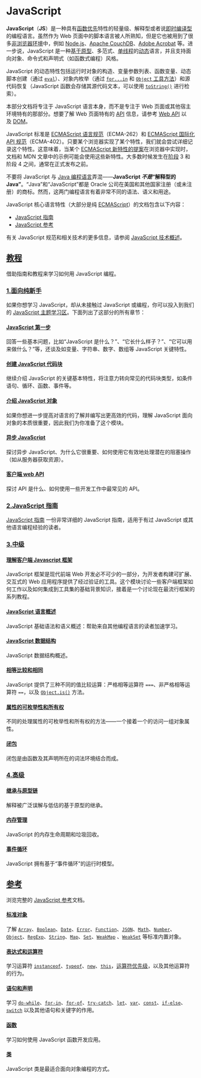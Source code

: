 # JavaScript

**JavaScript**（**JS**）是一种具有[函数优先](https://developer.mozilla.org/zh-CN/docs/Glossary/First-class_Function)特性的轻量级、解释型或者说[即时编译型](https://zh.wikipedia.org/wiki/%E5%8D%B3%E6%99%82%E7%B7%A8%E8%AD%AF)的编程语言。虽然作为 Web 页面中的脚本语言被人所熟知，但是它也被用到了很多[非浏览器环境](https://zh.wikipedia.org/wiki/JavaScript#%E5%85%B6%E4%BB%96)中，例如 [Node.js](https://developer.mozilla.org/zh-CN/docs/Glossary/Node.js)、[Apache CouchDB](https://couchdb.apache.org/)、[Adobe Acrobat](https://opensource.adobe.com/dc-acrobat-sdk-docs/acrobatsdk/) 等。进一步说，JavaScript 是一种[基于原型](https://developer.mozilla.org/zh-CN/docs/Glossary/Prototype-based_programming)、多范式、[单线程](https://developer.mozilla.org/zh-CN/docs/Glossary/Thread)的[动态](https://developer.mozilla.org/zh-CN/docs/Glossary/Dynamic_typing)语言，并且支持面向对象、命令式和声明式（如函数式编程）风格。

JavaScript 的动态特性包括运行时对象的构造、变量参数列表、函数变量、动态脚本创建（通过 [`eval`](https://developer.mozilla.org/zh-CN/docs/Web/JavaScript/Reference/Global_Objects/eval)）、对象内枚举（通过 [`for...in`](https://developer.mozilla.org/zh-CN/docs/Web/JavaScript/Reference/Statements/for...in) 和 [`Object` 工具方法](https://developer.mozilla.org/zh-CN/docs/Web/JavaScript/Reference/Global_Objects/Object#%E9%9D%99%E6%80%81%E6%96%B9%E6%B3%95)）和源代码恢复（JavaScript 函数会存储其源代码文本，可以使用 [`toString()`](https://developer.mozilla.org/zh-CN/docs/Web/JavaScript/Reference/Global_Objects/Function/toString) 进行检索）。

本部分文档将专注于 JavaScript 语言本身，而不是专注于 Web 页面或其他宿主环境特有的那部分。想要了解 Web 页面特有的 [API](https://developer.mozilla.org/zh-CN/docs/Glossary/API) 信息，请参考 [Web API](https://developer.mozilla.org/zh-CN/docs/Web/API) 以及 [DOM](https://developer.mozilla.org/zh-CN/docs/Glossary/DOM)。

JavaScript 标准是 [ECMAScript 语言规范](https://tc39.es/ecma262/)（ECMA-262）和 [ECMAScript 国际化 API 规范](https://tc39.es/ecma402/)（ECMA-402）。只要某个浏览器实现了某个特性，我们就会尝试详细记录这个特性。这意味着，当某个 [ECMAScript 新特性的提案](https://github.com/tc39/proposals)在浏览器中实现时，文档和 MDN 文章中的示例可能会使用这些新特性。大多数时候发生在[阶段](https://tc39.es/process-document/) 3 和阶段 4 之间，通常在正式发布之前。

不要将 JavaScript 与 [Java 编程语言](https://zh.wikipedia.org/wiki/Java)弄混——**JavaScript _不是_“解释型的 Java”**。“Java”和“JavaScript”都是 Oracle 公司在美国和其他国家注册（或未注册）的商标。然而，这两门编程语言有着非常不同的语法、语义和用途。

JavaScript 核心语言特性（大部分是纯 [ECMAScript](https://developer.mozilla.org/zh-CN/docs/Web/JavaScript/JavaScript_technologies_overview)）的文档包含以下内容：

- [JavaScript 指南](https://developer.mozilla.org/zh-CN/docs/Web/JavaScript/Guide)
- [JavaScript 参考](https://developer.mozilla.org/zh-CN/docs/Web/JavaScript/Reference)

有关 JavaScript 规范和相关技术的更多信息，请参阅 [JavaScript 技术概述](https://developer.mozilla.org/zh-CN/docs/Web/JavaScript/JavaScript_technologies_overview)。

## [教程](https://developer.mozilla.org/zh-CN/docs/Web/JavaScript#%E6%95%99%E7%A8%8B)

借助指南和教程来学习如何用 JavaScript 编程。

### [1.面向纯新手](https://developer.mozilla.org/zh-CN/docs/Web/JavaScript#%E9%9D%A2%E5%90%91%E7%BA%AF%E6%96%B0%E6%89%8B)

如果你想学习 JavaScript，却从未接触过 JavaScript 或编程，你可以投入到我们的 [JavaScript 主题学习区](https://developer.mozilla.org/zh-CN/docs/Learn/JavaScript)。下面列出了这部分的所有章节：

#### [JavaScript 第一步](https://developer.mozilla.org/zh-CN/docs/Learn/JavaScript/First_steps)
回答一些基本问题，比如“JavaScript 是什么？”、“它长什么样子？”、“它可以用来做什么？”等，还谈及如变量、字符串、数字、数组等 JavaScript 关键特性。

#### [创建 JavaScript 代码块](https://developer.mozilla.org/zh-CN/docs/Learn/JavaScript/Building_blocks)
继续介绍 JavaScript 的关键基本特性，将注意力转向常见的代码块类型，如条件语句、循环、函数、事件等。

#### [介绍 JavaScript 对象](https://developer.mozilla.org/zh-CN/docs/Learn/JavaScript/Objects)
如果你想进一步提高对语言的了解并编写出更高效的代码，理解 JavaScript 面向对象的本质很重要，因此我们为你准备了这个模块。

#### [异步 JavaScript](https://developer.mozilla.org/zh-CN/docs/Learn/JavaScript/Asynchronous)
探讨异步 JavaScript、为什么它很重要、如何使用它有效地处理潜在的阻塞操作（如从服务器获取资源）。

#### [客户端 web API](https://developer.mozilla.org/zh-CN/docs/Learn/JavaScript/Client-side_web_APIs)
探讨 API 是什么、如何使用一些开发工作中最常见的 API。

### [2.JavaScript 指南](https://developer.mozilla.org/zh-CN/docs/Web/JavaScript#javascript_%E6%8C%87%E5%8D%97)

[JavaScript 指南](https://developer.mozilla.org/zh-CN/docs/Web/JavaScript/Guide)
一份非常详细的 JavaScript 指南，适用于有过 JavaScript 或其他语言编程经验的读者。

### [3.中级](https://developer.mozilla.org/zh-CN/docs/Web/JavaScript#%E4%B8%AD%E7%BA%A7)

#### [理解客户端 Javascript 框架](https://developer.mozilla.org/zh-CN/docs/Learn/Tools_and_testing/Client-side_JavaScript_frameworks)
JavaScript 框架是现代前端 Web 开发必不可少的一部分，为开发者构建可扩展、交互式的 Web 应用程序提供了经过验证的工具。这个模块讨论一些客户端框架如何工作以及如何集成到工具集的基础背景知识，接着是一个讨论现在最流行框架的系列教程。

#### [JavaScript 语言概述](https://developer.mozilla.org/zh-CN/docs/Web/JavaScript/Language_overview)
JavaScript 基础语法和语义概述：帮助来自其他编程语言的读者加速学习。

#### [JavaScript 数据结构](https://developer.mozilla.org/zh-CN/docs/Web/JavaScript/Data_structures)
JavaScript 数据结构概述。

#### [相等比较和相同](https://developer.mozilla.org/zh-CN/docs/Web/JavaScript/Equality_comparisons_and_sameness)
JavaScript 提供了三种不同的值比较运算：严格相等运算符 `===`、非严格相等运算符 `==`，以及 [`Object.is()`](https://developer.mozilla.org/zh-CN/docs/Web/JavaScript/Reference/Global_Objects/Object/is) 方法。

#### [属性的可枚举性和所有权](https://developer.mozilla.org/zh-CN/docs/Web/JavaScript/Enumerability_and_ownership_of_properties)
不同的处理属性的可枚举性和所有权的方法——一个接着一个的访问一组对象属性。

#### [闭包](https://developer.mozilla.org/zh-CN/docs/Web/JavaScript/Closures)
闭包是由函数及其声明所在的词法环境结合而成。

### [4.高级](https://developer.mozilla.org/zh-CN/docs/Web/JavaScript#%E9%AB%98%E7%BA%A7)

#### [继承与原型链](https://developer.mozilla.org/zh-CN/docs/Web/JavaScript/Inheritance_and_the_prototype_chain)
解释被广泛误解与低估的基于原型的继承。

#### [内存管理](https://developer.mozilla.org/zh-CN/docs/Web/JavaScript/Memory_management)
JavaScript 的内存生命周期和垃圾回收。

#### [事件循环](https://developer.mozilla.org/zh-CN/docs/Web/JavaScript/Event_loop)
JavaScript 拥有基于“事件循环”的运行时模型。

## [参考](https://developer.mozilla.org/zh-CN/docs/Web/JavaScript#%E5%8F%82%E8%80%83)

浏览完整的 [JavaScript 参考](https://developer.mozilla.org/zh-CN/docs/Web/JavaScript/Reference)文档。

#### [标准对象](https://developer.mozilla.org/zh-CN/docs/Web/JavaScript/Reference/Global_Objects)
了解 [`Array`](https://developer.mozilla.org/zh-CN/docs/Web/JavaScript/Reference/Global_Objects/Array)、[`Boolean`](https://developer.mozilla.org/zh-CN/docs/Web/JavaScript/Reference/Global_Objects/Boolean)、[`Date`](https://developer.mozilla.org/zh-CN/docs/Web/JavaScript/Reference/Global_Objects/Date)、[`Error`](https://developer.mozilla.org/zh-CN/docs/Web/JavaScript/Reference/Global_Objects/Error)、[`Function`](https://developer.mozilla.org/zh-CN/docs/Web/JavaScript/Reference/Global_Objects/Function)、[`JSON`](https://developer.mozilla.org/zh-CN/docs/Web/JavaScript/Reference/Global_Objects/JSON)、[`Math`](https://developer.mozilla.org/zh-CN/docs/Web/JavaScript/Reference/Global_Objects/Math)、[`Number`](https://developer.mozilla.org/zh-CN/docs/Web/JavaScript/Reference/Global_Objects/Number)、[`Object`](https://developer.mozilla.org/zh-CN/docs/Web/JavaScript/Reference/Global_Objects/Object)、[`RegExp`](https://developer.mozilla.org/zh-CN/docs/Web/JavaScript/Reference/Global_Objects/RegExp)、[`String`](https://developer.mozilla.org/zh-CN/docs/Web/JavaScript/Reference/Global_Objects/String)、[`Map`](https://developer.mozilla.org/zh-CN/docs/Web/JavaScript/Reference/Global_Objects/Map)、[`Set`](https://developer.mozilla.org/zh-CN/docs/Web/JavaScript/Reference/Global_Objects/Set)、[`WeakMap`](https://developer.mozilla.org/zh-CN/docs/Web/JavaScript/Reference/Global_Objects/WeakMap) 、[`WeakSet`](https://developer.mozilla.org/zh-CN/docs/Web/JavaScript/Reference/Global_Objects/WeakSet) 等标准内置对象。

#### [表达式和运算符](https://developer.mozilla.org/zh-CN/docs/Web/JavaScript/Reference/Operators)
学习运算符 [`instanceof`](https://developer.mozilla.org/zh-CN/docs/Web/JavaScript/Reference/Operators/instanceof)、[`typeof`](https://developer.mozilla.org/zh-CN/docs/Web/JavaScript/Reference/Operators/typeof)、[`new`](https://developer.mozilla.org/zh-CN/docs/Web/JavaScript/Reference/Operators/new)、[`this`](https://developer.mozilla.org/zh-CN/docs/Web/JavaScript/Reference/Operators/this)，[运算符优先级](https://developer.mozilla.org/zh-CN/docs/Web/JavaScript/Reference/Operators/Operator_precedence)，以及其他运算符的行为。

#### [语句和声明](https://developer.mozilla.org/zh-CN/docs/Web/JavaScript/Reference/Statements)
学习 [`do-while`](https://developer.mozilla.org/zh-CN/docs/Web/JavaScript/Reference/Statements/do...while)、[`for-in`](https://developer.mozilla.org/zh-CN/docs/Web/JavaScript/Reference/Statements/for...in)、[`for-of`](https://developer.mozilla.org/zh-CN/docs/Web/JavaScript/Reference/Statements/for...of)、[`try-catch`](https://developer.mozilla.org/zh-CN/docs/Web/JavaScript/Reference/Statements/try...catch)、[`let`](https://developer.mozilla.org/zh-CN/docs/Web/JavaScript/Reference/Statements/let)、[`var`](https://developer.mozilla.org/zh-CN/docs/Web/JavaScript/Reference/Statements/var)、[`const`](https://developer.mozilla.org/zh-CN/docs/Web/JavaScript/Reference/Statements/const)、[`if-else`](https://developer.mozilla.org/zh-CN/docs/Web/JavaScript/Reference/Statements/if...else)、[`switch`](https://developer.mozilla.org/zh-CN/docs/Web/JavaScript/Reference/Statements/switch) 以及其他语句和关键字的作用。

#### [函数](https://developer.mozilla.org/zh-CN/docs/Web/JavaScript/Reference/Functions)
学习如何使用 JavaScript 函数开发应用。

#### [类](https://developer.mozilla.org/zh-CN/docs/Web/JavaScript/Reference/Classes)
JavaScript 类是最适合面向对象编程的方式。